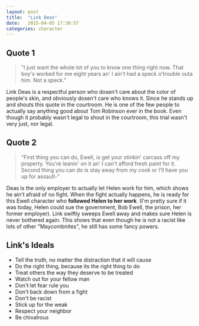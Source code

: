 ```yaml
---
layout: post
title:  "Link Deas"
date:   2015-04-05 17:36:57
categories: character
---
```


## Quote 1
> "I just want the whole lot of you to know one thing right now. That boy's worked for me eight years an' I ain't had a speck o'trouble outa him. Not a speck."

Link Deas is a respectful person who dosen't care about the color of people's skin, and obviously dosen't care who knows it. Since he stands up and shouts this quote in the courtroom. He is one of the few people to actually say anything good about Tom Robinson ever in the book. Even though it probably wasn't legal to shout in the courtroom, this trial wasn't very just, nor legal.

## Quote 2
> "First thing you can do, Ewell, is get your stinkin' carcass off my property. You're leanin' on it an' I can't afford fresh paint for it. Second thing you can do is stay away from my cook or I'll have you up for assault-"

Deas is the only employer to actually let Helen work for him, which shows he ain't afraid of no fight. When the fight actually happens, he is ready for this Ewell character who **followed Helen to her work**. (I'm pretty sure if it was today, Helen could sue the government, Bob Ewell, the prison, her former employer). Link swiftly sweeps Ewell away and makes sure Helen is never bothered again. This shows that even though he is not a racist like lots of other "Maycombnites", he still has some fancy powers.

## Link's Ideals
- Tell the truth, no matter the distraction that it will cause
- Do the right thing, because its the right thing to do
- Treat others the way they deserve to be treated
- Watch out for your fellow man
- Don't let fear rule you
- Don't back down from a fight
- Don't be racist
- Stick up for the weak
- Respect your neighbor
- Be chivalrous
